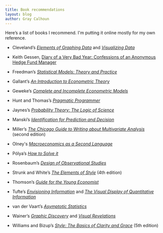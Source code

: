 ```yaml
---
title: Book recommendations
layout: blog
author: Gray Calhoun
---
```


Here’s a list of books I recommend. I'm putting it online mostly for
my own reference.

* Cleveland’s [*Elements of Graphing Data*](http://store.hobart.com/theelementsofgraphingdata.aspx) and
  [*Visualizing Data*](http://store.hobart.com/visualizingdata.aspx)

* Keith Gessen, [Diary of a Very Bad Year: Confessions of an Anonymous
  Hedge Fund Manager](http://shop.nplusonemag.com/products/diary-of-a-very-bad-year-confessions-of-an-anonymous-hedge-fund-manager)

* Freedman’s [*Statistical Models: Theory and Practice*](http://www.cambridge.org/us/academic/subjects/statistics-probability/statistical-theory-and-methods/statistical-models-theory-and-practice-2nd-edition)

* Gallant’s [*An Introduction to Econometric Theory*](http://press.princeton.edu/titles/6216.html)

* Geweke’s [*Complete and Incomplete Econometric Models*](http://press.princeton.edu/titles/9218.html)

* Hunt and Thomas’s [*Pragmatic Programmer*](https://pragprog.com/the-pragmatic-programmer)

* Jaynes’s [*Probability Theory: The Logic of Science*](http://www.cambridge.org/us/academic/subjects/physics/theoretical-physics-and-mathematical-physics/probability-theory-logic-science?format=HB)

* Manski’s [*Identification for Prediction and Decision*](http://www.hup.harvard.edu/catalog.php?isbn=9780674026537)

* Miller’s [*The Chicago Guide to Writing about Multivariate
  Analysis*](http://www.press.uchicago.edu/books/miller/multivariate/index.html)
  (second edition)

* Olney's [*Macroeconomics as a Second Language*](http://www.wiley.com/WileyCDA/WileyTitle/productCd-EHEP001757.html)

* Pólya’s [*How to Solve it*](http://press.princeton.edu/titles/669.html)

* Rosenbaum’s [*Design of Observational Studies*](http://www.springer.com/us/book/9781441912121)

* Strunk and White’s
  [*The Elements of Style*](http://en.wikipedia.org/wiki/The_Elements_of_Style) (4th
  edition)

* Thomson’s [*Guide for the Young Economist*](http://mitpress.mit.edu/books/guide-young-economist-0)

* Tufte’s [*Envisioning
  Information*](http://www.edwardtufte.com/tufte/books_ei) and
  [*The Visual Display of Quantitative
  Information*](http://www.edwardtufte.com/tufte/books_vdqi)

* van der Vaart’s [*Asymptotic Statistics*](http://www.cambridge.org/us/academic/subjects/statistics-probability/statistical-theory-and-methods/asymptotic-statistics)

* Wainer’s [*Graphic Discovery*](http://press.princeton.edu/titles/7820.html) and
  [*Visual Revelations*](http://www.springer.com/us/book/9781461274865)

* Williams and Bizup’s [*Style: The Basics of Clarity and
  Grace*](http://www.amazon.com/Style-Basics-Clarity-Grace-Edition/dp/0321953304)
  (5th edition)
